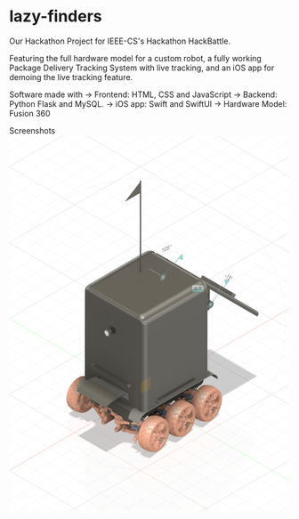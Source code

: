 # lazy-finders

Our Hackathon Project for IEEE-CS's Hackathon HackBattle.

Featuring the full hardware model for a custom robot, a fully working Package Delivery Tracking System with live tracking,
and an iOS app for demoing the live tracking feature.

Software made with
-> Frontend: HTML, CSS and JavaScript
-> Backend: Python Flask and MySQL.
-> iOS app: Swift and SwiftUI
-> Hardware Model: Fusion 360

Screenshots
![Cad Model](https://github.com/syedaffanyolo/lazy-finders/blob/0d722579106a4485fe142a25319fc53de0705a62/Screenshot%202023-09-20%20at%201.31.38%20PM.png)
